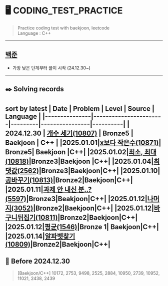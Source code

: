 # 🖥️ CODING_TEST_PRACTICE
> Practice coding test with baekjoon, leetcode  
> Language : C++
---
## [백준](https://github.com/sua00/coding-test-practice/tree/e8efe155a1a2e0292136515e41e403e436cd8972/baekjoon)
-  가장 낮은 단계부터 풀이 시작 (24.12.30~)
---
## ✒️ Solving records
__sort by latest__
| Date          | Problem                | Level | Source     | Language     |
|---------------|-----------------------|---------|----------------|----------|
| 2024.12.30    | [개수 세기(10807)](https://github.com/sua00/coding-test-practice/tree/2667f20109faefe75809b0b2a74f5a625ce199a1/baekjoon/bronze/10807%20%EC%88%AB%EC%9E%90%20%EC%83%88%EA%B8%B0) | Bronze5  | Baekjoon       | C++   |
|2025.01.01|[x보다 작은수(10871)](https://github.com/sua00/coding-test-practice/tree/b13f98a9849af3ea11ade64ae722e3025c39c24a/baekjoon/bronze/10871%20x%EB%B3%B4%EB%8B%A4%20%EC%9E%91%EC%9D%80%EC%88%98)| Bronze5| Baekjoon |C++|
|2025.01.02|[최소, 최대(10818)](https://github.com/sua00/coding-test-practice/tree/d042de97bf13c4b719b18ae14c0cedca64c8c585/baekjoon/bronze/10818%20%EC%B5%9C%EC%86%8C%2C%20%EC%B5%9C%EB%8C%80)|Bronze3|Baekjoon |C++|
|2025.01.04|[최댓값(2562)](https://github.com/sua00/coding-test-practice/tree/59e089695741b0e39fa189de2d8418bb1e3084ac/baekjoon/bronze/2562%20%EC%B5%9C%EB%8C%80%EA%B0%92)|Bronze3|Baekjoon|C++|
|2025.01.10|[공바꾸기(10813)](https://github.com/sua00/coding-test-practice/tree/e71444fda327ad44ee72ec4a5b1664d95cf30523/baekjoon/bronze/10813%20%EA%B3%B5%EB%B0%94%EA%BE%B8%EA%B8%B0)|Bronze2|Baekjoon|C++|
|2025.01.11|[과제 안 내신 분..?(5597)](https://github.com/sua00/coding-test-practice/tree/d20d875c412f6831c6070e95464e61df449b649b/baekjoon/bronze/5597%20%EA%B3%BC%EC%A0%9C%EC%95%88%EB%82%B4%EC%8B%A0%EB%B6%84)|Bronze3|Beakjoon|C++|
|2025.01.12|[나머지(3052)](https://github.com/sua00/coding-test-practice/tree/ec9057003eb1561d13b4d44121ebf4c59f4f057e/baekjoon/bronze/3052%20%EB%82%98%EB%A8%B8%EC%A7%80)|Bronze2|Baekjoon|C++|
|2025.01.12|[바구니뒤집기(10811)](https://github.com/sua00/coding-test-practice/tree/fd4c7fd10fd9eda918c223413c81b4db5793a9d2/baekjoon/bronze/10811%20%EB%B0%94%EA%B5%AC%EB%8B%88%20%EB%92%A4%EC%A7%91%EA%B8%B0)|Bronze2|Baekjoon|C++|
|2025.01.12|[평균(1546)](https://github.com/sua00/coding-test-practice/tree/c1d1600c6cc2c70bec4b925215146787b643e886/baekjoon/bronze/1546%20%ED%8F%89%EA%B7%A0)|Bronze 1| Baekjoon|C++|
|2025.01.14|[알파벳찾기(10809)](https://github.com/sua00/coding-test-practice/tree/fdd48d7bd65c2604dedab5112809d4a99e91a796/baekjoon/bronze/10809%20%EC%95%8C%ED%8C%8C%EB%B2%B3%EC%B0%BE%EA%B8%B0)|Bronze2|Baekjoon|C++|
---
## 💾 Before 2024.12.30
> [Baekjoon/C++]
> 10172, 2753, 9498, 2525, 2884, 10950, 2739, 10952, 11021, 2438, 2439

